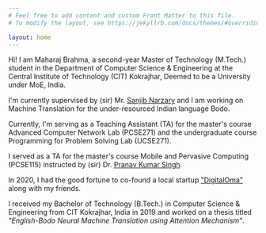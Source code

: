 ```yaml
---
# Feel free to add content and custom Front Matter to this file.
# To modify the layout, see https://jekyllrb.com/docs/themes/#overriding-theme-defaults

layout: home
---
```



Hi! I am Maharaj Brahma, a second-year Master of Technology (M.Tech.) student in the Department of Computer Science & Engineering at the Central Institute of Technology (CIT) Kokrajhar, Deemed to be a University under MoE, India.

I'm currently supervised by (sir) Mr. [Sanjib Narzary](https://cit.ac.in/departments/profile/cse/sanjib-narzary) and I am working on Machine Translation for the under-resourced Indian language Bodo. 

Currently, I'm serving as a Teaching Assistant (TA) for the master's course Advanced Computer Network Lab (PCSE271) and the undergraduate course Programming for Problem Solving Lab (UCSE271).

I served as a TA for the master's course Mobile and Pervasive Computing (PCSE115) instructed by (sir) Dr. [Pranav Kumar Singh](https://cit.ac.in/departments/profile/cse/pranav-kumar-singh).

In 2020, I had the good fortune to co-found a local startup ["DigitalOma"](https://digitaloma.com) along with my friends.

I received my Bachelor of Technology (B.Tech.) in Computer Science & Engineering from CIT Kokrajhar, India in 2019 and worked on a thesis titled *"English-Bodo Neural Machine Translation using Attention Mechanism"*.


